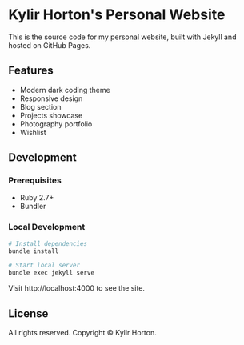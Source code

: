 # Kylir Horton's Personal Website

This is the source code for my personal website, built with Jekyll and hosted on GitHub Pages.

## Features
- Modern dark coding theme
- Responsive design
- Blog section
- Projects showcase
- Photography portfolio
- Wishlist

## Development

### Prerequisites
- Ruby 2.7+
- Bundler

### Local Development
```bash
# Install dependencies
bundle install

# Start local server
bundle exec jekyll serve
```

Visit http://localhost:4000 to see the site.

## License
All rights reserved. Copyright © Kylir Horton.
